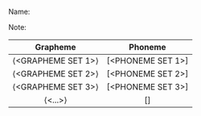 Name: <NAME OF LANGUAGE>

Note: <NOTES FOR LANGUAGE>

| Grapheme | Phoneme |
|:---:|:---:|
| ⟨<GRAPHEME SET 1>⟩ | [<PHONEME SET 1>] |
| ⟨<GRAPHEME SET 2>⟩ | [<PHONEME SET 2>] |
| ⟨<GRAPHEME SET 3>⟩ | [<PHONEME SET 3>] |
| ⟨<...>⟩ | [<CONTINUE AS NEEDED>] |